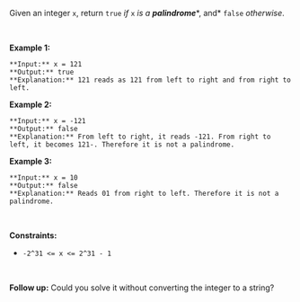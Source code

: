 Given an integer `x`, return `true` *if* `x` *is a* ***palindrome****, and* `false` *otherwise*.


 


**Example 1:**



```
**Input:** x = 121
**Output:** true
**Explanation:** 121 reads as 121 from left to right and from right to left.

```

**Example 2:**



```
**Input:** x = -121
**Output:** false
**Explanation:** From left to right, it reads -121. From right to left, it becomes 121-. Therefore it is not a palindrome.

```

**Example 3:**



```
**Input:** x = 10
**Output:** false
**Explanation:** Reads 01 from right to left. Therefore it is not a palindrome.

```

 


**Constraints:**


* `-2^31 <= x <= 2^31 - 1`


 


**Follow up:** Could you solve it without converting the integer to a string?